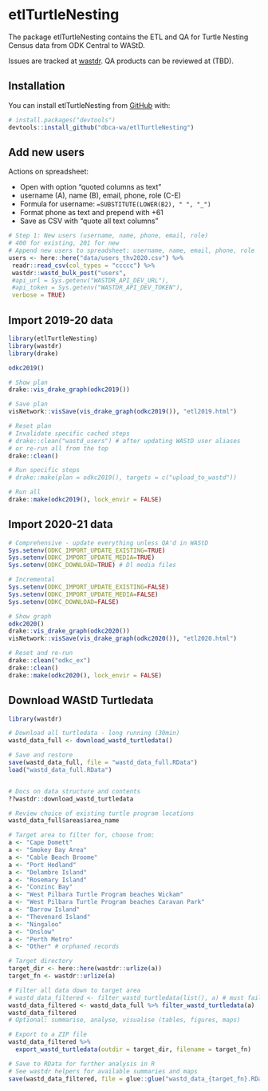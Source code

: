 
<!-- README.md is generated from README.Rmd. Please edit that file -->

# etlTurtleNesting

<!-- badges: start -->
<!-- badges: end -->

The package etlTurtleNesting contains the ETL and QA for Turtle Nesting
Census data from ODK Central to WAStD.

Issues are tracked at
[wastdr](https://github.com/dbca-wa/wastdr/milestone/1). QA products can
be reviewed at (TBD).

## Installation

You can install etlTurtleNesting from [GitHub](https://github.com/)
with:

``` r
# install.packages("devtools")
devtools::install_github("dbca-wa/etlTurtleNesting")
```

## Add new users

Actions on spreadsheet:

-   Open with option “quoted columns as text”
-   username (A), name (B), email, phone, role (C-E)
-   Formula for username: `=SUBSTITUTE(LOWER(B2), " ", "_")`
-   Format phone as text and prepend with +61
-   Save as CSV with “quote all text columns”

``` r
# Step 1: New users (username, name, phone, email, role)
# 400 for existing, 201 for new
# Append new users to spreadsheet: username, name, email, phone, role
users <- here::here("data/users_thv2020.csv") %>%
 readr::read_csv(col_types = "ccccc") %>%
 wastdr::wastd_bulk_post("users",
 #api_url = Sys.getenv("WASTDR_API_DEV_URL"),
 #api_token = Sys.getenv("WASTDR_API_DEV_TOKEN"),
 verbose = TRUE)
```

## Import 2019-20 data

``` r
library(etlTurtleNesting)
library(wastdr)
library(drake)

odkc2019()

# Show plan
drake::vis_drake_graph(odkc2019())

# Save plan
visNetwork::visSave(vis_drake_graph(odkc2019()), "etl2019.html")

# Reset plan
# Invalidate specific cached steps
# drake::clean("wastd_users") # after updating WAStD user aliases
# or re-run all from the top
drake::clean()

# Run specific steps
# drake::make(plan = odkc2019(), targets = c("upload_to_wastd"))

# Run all
drake::make(odkc2019(), lock_envir = FALSE)
```

## Import 2020-21 data

``` r
# Comprehensive - update everything unless QA'd in WAStD
Sys.setenv(ODKC_IMPORT_UPDATE_EXISTING=TRUE)
Sys.setenv(ODKC_IMPORT_UPDATE_MEDIA=TRUE)
Sys.setenv(ODKC_DOWNLOAD=TRUE) # Dl media files

# Incremental
Sys.setenv(ODKC_IMPORT_UPDATE_EXISTING=FALSE)
Sys.setenv(ODKC_IMPORT_UPDATE_MEDIA=FALSE)
Sys.setenv(ODKC_DOWNLOAD=FALSE)

# Show graph
odkc2020()
drake::vis_drake_graph(odkc2020())
visNetwork::visSave(vis_drake_graph(odkc2020()), "etl2020.html")

# Reset and re-run
drake::clean("odkc_ex")
drake::clean()
drake::make(odkc2020(), lock_envir = FALSE)
```

## Download WAStD Turtledata

``` r
library(wastdr)

# Download all turtledata - long running (30min)
wastd_data_full <- download_wastd_turtledata()

# Save and restore
save(wastd_data_full, file = "wastd_data_full.RData")
load("wastd_data_full.RData")


# Docs on data structure and contents
??wastdr::download_wastd_turtledata

# Review choice of existing turtle program locations
wastd_data_full$areas$area_name

# Target area to filter for, choose from:
a <- "Cape Domett"                                     
a <- "Smokey Bay Area"                                 
a <- "Cable Beach Broome"                              
a <- "Port Hedland"                                    
a <- "Delambre Island"                                 
a <- "Rosemary Island"                                 
a <- "Conzinc Bay"                                     
a <- "West Pilbara Turtle Program beaches Wickam"      
a <- "West Pilbara Turtle Program beaches Caravan Park"
a <- "Barrow Island"                                   
a <- "Thevenard Island"                                
a <- "Ningaloo"                                        
a <- "Onslow"                                          
a <- "Perth Metro" 
a <- "Other" # orphaned records

# Target directory
target_dir <- here::here(wastdr::urlize(a))
target_fn <- wastdr::urlize(a)

# Filter all data down to target area
# wastd_data_filtered <- filter_wastd_turtledata(list(), a) # must fail
wastd_data_filtered <- wastd_data_full %>% filter_wastd_turtledata(a) 
wastd_data_filtered
# Optional: summarise, analyse, visualise (tables, figures, maps)

# Export to a ZIP file
wastd_data_filtered %>% 
  export_wastd_turtledata(outdir = target_dir, filename = target_fn)

# Save to RData for further analysis in R 
# See wastdr helpers for available summaries and maps
save(wastd_data_filtered, file = glue::glue("wastd_data_{target_fn}.RData"))
```
